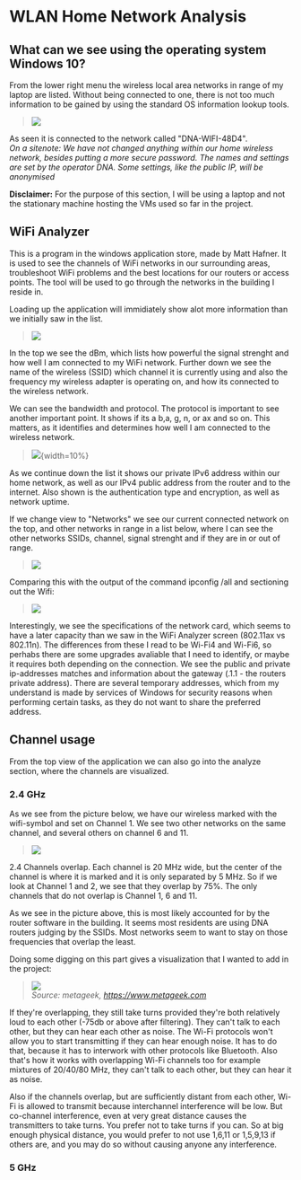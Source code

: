 # WLAN Home Network Analysis

## What can we see using the operating system Windows 10?

From the lower right menu the wireless local area networks in range of my laptop are listed. Without being connected to one, there is not too much information to be gained by using the standard OS information lookup tools. 

>![](/documentation/E14/wifi1.jpeg)

As seen it is connected to the network called "DNA-WIFI-48D4". \
*On a sitenote: We have not changed anything within our home wireless network, besides putting a more secure password. The names and settings are set by the operator DNA. Some settings, like the public IP, will be anonymised*

**Disclaimer:** For the purpose of this section, I will be using a laptop and not the stationary machine hosting the VMs used so far in the project. 

## WiFi Analyzer

This is a program in the windows application store, made by Matt Hafner. It is used to see the channels of WiFi networks in our surrounding areas, troubleshoot WiFi problems and the best locations for our routers or access points. 
The tool will be used to go through the networks in the building I reside in. 


Loading up the application will immidiately show alot more information than we initially saw in the list. 

>![](/documentation/E14/wifi2c.jpg)

In the top we see the dBm, which lists how powerful the signal strenght and how well I am connected to my WiFi network. 
Further down we see the name of the wireless (SSID) which channel it is currently using and also the frequency my wireless adapter is operating on, and how its connected to the wireless network. 

We can see the bandwidth and protocol. The protocol is important to see another important point. It shows if its a b,a, g, n, or ax and so on. This matters, as it identifies and determines how well I am connected 
to the wireless network. 

>![](/documentation/E14/wifiprotocol.png){width=10%}

As we continue down the list it shows our private IPv6 address within our home network, as well as our IPv4 public address from the router and to the internet. 
Also shown is the authentication type and encryption, as well as network uptime.

If we change view to "Networks" we see our current connected network on the top, and other networks in range in a list below, where I can see the other networks SSIDs, channel, signal strenght and if they are in or out of range. 

>![](/documentation/E14/wifi3.jpeg)

Comparing this with the output of the command ipconfig /all and sectioning out the Wifi:

>![](/documentation/E14/wifi4.jpeg)


Interestingly, we see the specifications of the network card, which seems to have a later capacity than we saw in the WiFi Analyzer screen (802.11ax vs 802.11n). The differences from these I read to be Wi-Fi4 and Wi-Fi6, so perhabs there are some upgrades avaliable that I need to identify, or maybe it requires both depending on the connection. 
We see the public and private ip-addresses matches and information about the gateway (.1.1 - the routers private address). There are several temporary addresses, which from my understand is made by services of Windows for security reasons when performing certain tasks, as they do not want to share the preferred address. 


## Channel usage

From the top view of the application we can also go into the analyze section, where the channels are visualized. 

### 2.4 GHz

As we see from the picture below, we have our wireless marked with the wifi-symbol and set on Channel 1. We see two other networks on the same channel, and several others on channel 6 and 11. 
>![](/documentation/E14/wifichannel1.jpeg)

2.4 Channels overlap. Each channel is 20 MHz wide, but the center of the channel is where it is marked and it is only separated by 5 MHz. So if we look at Channel 1 and 2, we see that they overlap by 75%. The only channels that do not overlap is Channel 1, 6 and 11. 

As we see in the picture above, this is most likely accounted for by the router software in the building. It seems most residents are using DNA routers judging by the SSIDs. Most networks seem to want to stay on those frequencies that overlap the least.

Doing some digging on this part gives a visualization that I wanted to add in the project:
>![](/documentation/E14/metageek.jpeg)\
*Source: metageek, https://www.metageek.com*


If they're overlapping, they still take turns provided they're both relatively loud to each other (-75db or above after filtering). They can't talk to each other, but they can hear each other as noise. The Wi-Fi protocols won't allow you to start transmitting if they can hear enough noise. 
It has to do that, because it has to interwork with other protocols like Bluetooth. Also that's how it works with overlapping Wi-Fi channels too for example mixtures of 20/40/80 MHz, they can't talk to each other, but they can hear it as noise. 

Also if the channels overlap, but are sufficiently distant from each other, Wi-Fi is allowed to transmit because interchannel interference will be low. 
But co-channel interference, even at very great distance causes the transmitters to take turns. 
You prefer not to take turns if you can. So at big enough physical distance, you would prefer to not use 1,6,11 or 1,5,9,13 if others are, and you may do so without causing anyone any interference.











### 5 GHz